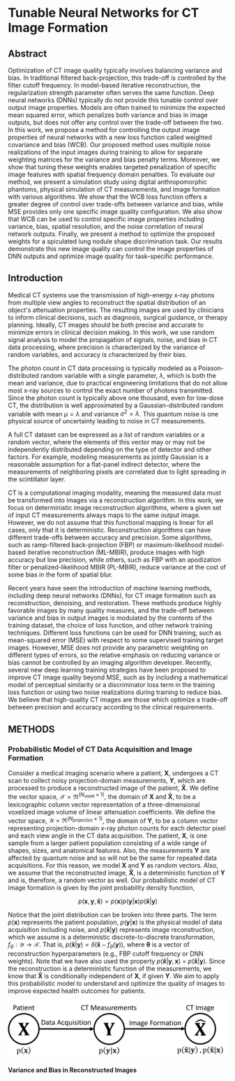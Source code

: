 # Tunable Neural Networks for CT Image Formation

## Abstract

Optimization of CT image quality typically involves balancing variance and bias. In traditional filtered back-projection, this trade-off is controlled by the filter cutoff frequency. In model-based iterative reconstruction, the regularization strength parameter often serves the same function. Deep neural networks (DNNs) typically do not provide this tunable control over output image properties. Models are often trained to minimize the expected mean squared error, which penalizes both variance and bias in image outputs, but does not offer any control over the trade-off between the two. In this work, we propose a method for controlling the output image properties of neural networks with a new loss function called weighted covariance and bias (WCB). Our proposed method uses multiple noise realizations of the input images during training to allow for separate weighting matrices for the variance and bias penalty terms. Moreover, we show that tuning these weights enables targeted penalization of specific image features with spatial frequency domain penalties. To evaluate our method, we present a simulation study using digital anthropomorphic phantoms, physical simulation of CT measurements, and image formation with various algorithms. We show that the WCB loss function offers a greater degree of control over trade-offs between variance and bias, while MSE provides only one specific image quality configuration. We also show that WCB can be used to control specific image properties including variance, bias, spatial resolution, and the noise correlation of neural network outputs. Finally, we present a method to optimize the proposed weights for a spiculated lung nodule shape discrimination task. Our results demonstrate this new image quality can control the image properties of DNN outputs and optimize image quality for task-specific performance.

## Introduction

Medical CT systems use the transmission of high-energy x-ray photons from multiple view angles to reconstruct the spatial distribution of an object's attenuation properties. The resulting images are used by clinicians to inform clinical decisions, such as diagnosis, surgical guidance, or therapy planning. Ideally, CT images should be both precise and accurate to minimize errors in clinical decision making. In this work, we use random signal analysis to model the propagation of signals, noise, and bias in CT data processing, where precision is characterized by the variance of random variables, and accuracy is characterized by their bias.

The photon count in CT data processing is typically modeled as a Poisson-distributed random variable with a single parameter, $\lambda$, which is both the mean and variance, due to practical engineering limitations that do not allow most x-ray sources to control the exact number of photons transmitted. Since the photon count is typically above one thousand, even for low-dose CT, the distribution is well approximated by a Gaussian-distributed random variable with mean $\mu = \lambda$ and variance $\sigma^2 = \lambda$. This quantum noise is one physical source of uncertainty leading to noise in CT measurements.

A full CT dataset can be expressed as a list of random variables or a random vector, where the elements of this vector may or may not be independently distributed depending on the type of detector and other factors. For example, modeling measurements as jointly Gaussian is a reasonable assumption for a flat-panel indirect detector, where the measurements of neighboring pixels are correlated due to light spreading in the scintillator layer.

CT is a computational imaging modality, meaning the measured data must be transformed into images via a reconstruction algorithm. In this work, we focus on deterministic image reconstruction algorithms, where a given set of input CT measurements always maps to the same output image. However, we do not assume that this functional mapping is linear for all cases, only that it is deterministic. Reconstruction algorithms can have different trade-offs between accuracy and precision. Some algorithms, such as ramp-filtered back-projection (FBP) or maximum-likelihood model-based iterative reconstruction (ML-MBIR), produce images with high accuracy but low precision, while others, such as FBP with an apodization filter or penalized-likelihood MBIR (PL-MBIR), reduce variance at the cost of some bias in the form of spatial blur. 

Recent years have seen the introduction of machine learning methods, including deep neural networks (DNNs), for CT image formation such as reconstruction, denoising, and restoration. These methods produce highly favorable images by many quality measures, and the trade-off between variance and bias in output images is modulated by the contents of the training dataset, the choice of loss function, and other network training techniques. Different loss functions can be used for DNN training, such as mean-squared error (MSE) with respect to some supervised training target images. However, MSE does not provide any parametric weighting on different types of errors, so the relative emphasis on reducing variance or bias cannot be controlled by an imaging algorithm developer. Recently, several new deep learning training strategies have been proposed to improve CT image quality beyond MSE, such as by including a mathematical model of perceptual similarity or a discriminator loss term in the training loss function or using two noise realizations during training to reduce bias. We believe that high-quality CT images are those which optimize a trade-off between precision and accuracy according to the clinical requirements.


## METHODS


### Probabilistic Model of CT Data Acquisition and Image Formation

Consider a medical imaging scenario where a patient, $\mathbf{X}$, undergoes a CT scan to collect noisy projection-domain measurements, $\mathbf{Y}$, which are processed to produce a reconstructed image of the patient, $\mathbf{\hat{X}}$. We define the vector space, $\boldsymbol{\mathcal{X}} = \Re^{(N_\text{voxel} \times 1)}$, the domain of $\mathbf{X}$ and $\mathbf{\hat{X}}$, to be a lexicographic column vector representation of a three-dimensional voxelized image volume of linear attenuation coefficients. We define the vector space, $\boldsymbol{\mathcal{Y}} = \Re^{(N_\text{projection} \times 1)}$, the domain of $\mathbf{Y}$, to be a column vector representing projection-domain x-ray photon counts for each detector pixel and each view angle in the CT data acquisition. 
The patient, $\mathbf{X}$, is one sample from a larger patient population consisting of a wide range of shapes, sizes, and anatomical features. Also, the measurements $\mathbf{Y}$ are affected by quantum noise and so will not be the same for repeated data acquisitions. For this reason, we model $\mathbf{X}$ and $\mathbf{Y}$ as random vectors. Also, we assume that the reconstructed image, $\mathbf{\hat{X}}$, is a deterministic function of $\mathbf{Y}$ and is, therefore, a random vector as well. Our probabilistic model of CT image formation is given by the joint probability density function,

$$p(\mathbf{x}, \mathbf{y}, \mathbf{\hat{x}}) = p(\mathbf{x})p(\mathbf{y}|\mathbf{x})p(\mathbf{\hat{x}}|\mathbf{y})$$

Notice that the joint distribution can be broken into three parts. The term $p(\mathbf{x})$ represents the patient population, $p(\mathbf{y}|\mathbf{x})$ is the physical model of data acquisition including noise, and $p(\mathbf{\hat{x}}|\mathbf{y})$ represents image reconstruction, which we assume is a deterministic discrete-to-discrete transformation, $f_\theta: \boldsymbol{\mathcal{Y}} \longrightarrow \boldsymbol{\mathcal{X}}$. That is, $p(\mathbf{\hat{x}}|\mathbf{y}) = \delta(\mathbf{\hat{x}} - f_{\theta}(\mathbf{y}))$, where  $\boldsymbol{\theta}$ is a vector of reconstruction hyperparameters (e.g., FBP cutoff frequency or DNN weights). Note that we have also used the property $p(\mathbf{\hat{x}}|\mathbf{y}, \mathbf{x})$ = $p(\mathbf{\hat{x}}|\mathbf{y})$. Since the reconstruction is a deterministic function of the measurements, we know that $\mathbf{\hat{X}}$ is conditionally independent of $\mathbf{X}$, if given $\mathbf{Y}$. We aim to apply this probabilistic model to understand and optimize the quality of images to improve expected health outcomes for patients.

![Probabilistic graphical model of CT data acquisition and image formation.](figures/tunableNN/probModel.png)

#### Variance and Bias in Reconstructed Images
